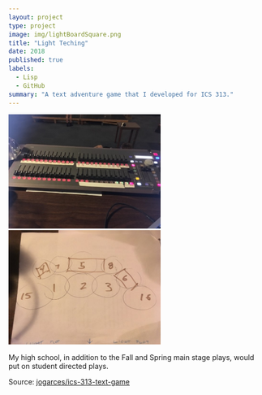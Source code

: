 ```yaml
---
layout: project
type: project
image: img/lightBoardSquare.png
title: "Light Teching"
date: 2018
published: true
labels:
  - Lisp
  - GitHub
summary: "A text adventure game that I developed for ICS 313."
---
```


<div class="text-center p-4">
  <img width="300px" src="../img/lightBoard.jpg" class="img-thumbnail" >
  <img width="300px" src="../img/lightBoardPaper.jpg" class="img-thumbnail" >
</div>

My high school, in addition to the Fall and Spring main stage plays, would put on student directed plays. 

Source: <a href="https://github.com/jogarces/ics-313-text-game"><i class="large github icon "></i>jogarces/ics-313-text-game</a>
